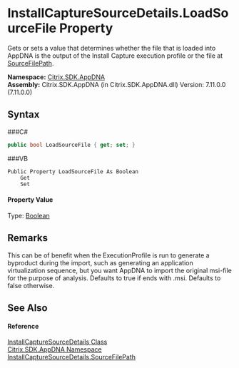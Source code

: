 # InstallCaptureSourceDetails.LoadSourceFile Property 
 

Gets or sets a value that determines whether the file that is loaded into AppDNA is the output of the Install Capture execution profile or the file at <a href="P_Citrix_SDK_AppDNA_InstallCaptureSourceDetails_SourceFilePath">SourceFilePath</a>.

**Namespace:**&nbsp;<a href="N_Citrix_SDK_AppDNA">Citrix.SDK.AppDNA</a><br />**Assembly:**&nbsp;Citrix.SDK.AppDNA (in Citrix.SDK.AppDNA.dll) Version: 7.11.0.0 (7.11.0.0)

## Syntax

###C#
```csharp
public bool LoadSourceFile { get; set; }
```

###VB
```vbnet
Public Property LoadSourceFile As Boolean
	Get
	Set
```


#### Property Value
Type: <a href="http://msdn2.microsoft.com/en-us/library/a28wyd50" target="_blank">Boolean</a>

## Remarks
This can be of benefit when the ExecutionProfile is run to generate a byproduct during the import, such as generating an application virtualization sequence, but you want AppDNA to import the original msi-file for the purpose of analysis. Defaults to true if  ends with .msi. Defaults to false otherwise.

## See Also


#### Reference
<a href="T_Citrix_SDK_AppDNA_InstallCaptureSourceDetails">InstallCaptureSourceDetails Class</a><br /><a href="N_Citrix_SDK_AppDNA">Citrix.SDK.AppDNA Namespace</a><br /><a href="P_Citrix_SDK_AppDNA_InstallCaptureSourceDetails_SourceFilePath">InstallCaptureSourceDetails.SourceFilePath</a><br />
